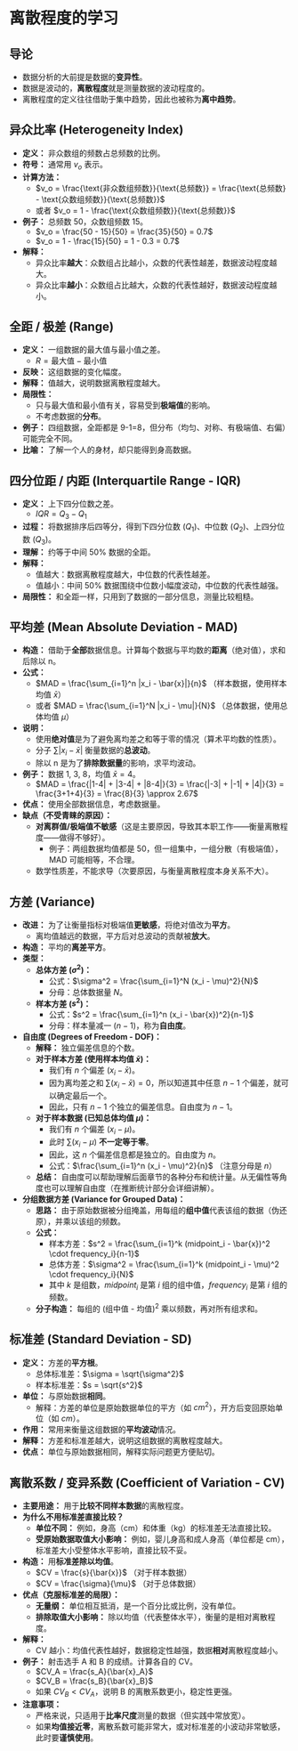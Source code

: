 # 离散程度的学习

## 导论

* 数据分析的大前提是数据的**变异性**。
* 数据是波动的，**离散程度**就是测量数据的波动程度的。
* 离散程度的定义往往借助于集中趋势，因此也被称为**离中趋势**。

## 异众比率 (Heterogeneity Index)

* **定义：** 非众数组的频数占总频数的比例。
* **符号：** 通常用 $v_o$ 表示。
* **计算方法：**
    * $v_o = \frac{\text{非众数组频数}}{\text{总频数}} = \frac{\text{总频数} - \text{众数组频数}}{\text{总频数}}$
    * 或者 $v_o = 1 - \frac{\text{众数组频数}}{\text{总频数}}$
* **例子：** 总频数 50，众数组频数 15。
    * $v_o = \frac{50 - 15}{50} = \frac{35}{50} = 0.7$
    * $v_o = 1 - \frac{15}{50} = 1 - 0.3 = 0.7$
* **解释：**
    * 异众比率**越大**：众数组占比越小，众数的代表性越差，数据波动程度越大。
    * 异众比率**越小**：众数组占比越大，众数的代表性越好，数据波动程度越小。

## 全距 / 极差 (Range)

* **定义：** 一组数据的最大值与最小值之差。
    * $R = \text{最大值} - \text{最小值}$
* **反映：** 这组数据的变化幅度。
* **解释：** 值越大，说明数据离散程度越大。
* **局限性：**
    * 只与最大值和最小值有关，容易受到**极端值**的影响。
    * 不考虑数据的**分布**。
* **例子：** 四组数据，全距都是 9-1=8，但分布（均匀、对称、有极端值、右偏）可能完全不同。
* **比喻：** 了解一个人的身材，却只能得到身高数据。

## 四分位距 / 内距 (Interquartile Range - IQR)

* **定义：** 上下四分位数之差。
    * $IQR = Q_3 - Q_1$
* **过程：** 将数据排序后四等分，得到下四分位数 ($Q_1$)、中位数 ($Q_2$)、上四分位数 ($Q_3$)。
* **理解：** 约等于中间 50% 数据的全距。
* **解释：**
    * 值越大：数据离散程度越大，中位数的代表性越差。
    * 值越小：中间 50% 数据围绕中位数小幅度波动，中位数的代表性越强。
* **局限性：** 和全距一样，只用到了数据的一部分信息，测量比较粗糙。

## 平均差 (Mean Absolute Deviation - MAD)

* **构造：** 借助于**全部**数据信息。计算每个数据与平均数的**距离**（绝对值），求和后除以 n。
* **公式：**
    * $MAD = \frac{\sum_{i=1}^n |x_i - \bar{x}|}{n}$ （样本数据，使用样本均值 $\bar{x}$）
    * 或者 $MAD = \frac{\sum_{i=1}^N |x_i - \mu|}{N}$ （总体数据，使用总体均值 $\mu$）
* **说明：**
    * 使用**绝对值**是为了避免离均差之和等于零的情况（算术平均数的性质）。
    * 分子 $\sum |x_i - \bar{x}|$ 衡量数据的**总波动**。
    * 除以 n 是为了**排除数据量**的影响，求平均波动。
* **例子：** 数据 1, 3, 8，均值 $\bar{x}=4$。
    * $MAD = \frac{|1-4| + |3-4| + |8-4|}{3} = \frac{|-3| + |-1| + |4|}{3} = \frac{3+1+4}{3} = \frac{8}{3} \approx 2.67$
* **优点：** 使用全部数据信息，考虑数据量。
* **缺点（不受青睐的原因）：**
    * **对离群值/极端值不敏感**（这是主要原因，导致其本职工作——衡量离散程度——做得不够好）。
        * 例子：两组数据均值都是 50，但一组集中，一组分散（有极端值），MAD 可能相等，不合理。
    * 数学性质差，不能求导（次要原因，与衡量离散程度本身关系不大）。

## 方差 (Variance)

* **改进：** 为了让衡量指标对极端值**更敏感**，将绝对值改为**平方**。
    * 离均值越远的数据，平方后对总波动的贡献被**放大**。
* **构造：** 平均的**离差平方**。
* **类型：**
    * **总体方差 ($\sigma^2$)：**
        * 公式：$\sigma^2 = \frac{\sum_{i=1}^N (x_i - \mu)^2}{N}$
        * 分母：总体数据量 $N$。
    * **样本方差 ($s^2$)：**
        * 公式：$s^2 = \frac{\sum_{i=1}^n (x_i - \bar{x})^2}{n-1}$
        * 分母：样本量减一 ($n-1$)，称为**自由度**。
* **自由度 (Degrees of Freedom - DOF)：**
    * **解释：** 独立偏差信息的个数。
    * **对于样本方差 (使用样本均值 $\bar{x}$)：**
        * 我们有 $n$ 个偏差 $(x_i - \bar{x})$。
        * 因为离均差之和 $\sum (x_i - \bar{x}) = 0$，所以知道其中任意 $n-1$ 个偏差，就可以确定最后一个。
        * 因此，只有 $n-1$ 个独立的偏差信息。自由度为 $n-1$。
    * **对于样本数据 (已知总体均值 $\mu$)：**
        * 我们有 $n$ 个偏差 $(x_i - \mu)$。
        * 此时 $\sum (x_i - \mu)$ **不一定等于零**。
        * 因此，这 $n$ 个偏差信息都是独立的。自由度为 $n$。
        * 公式：$\frac{\sum_{i=1}^n (x_i - \mu)^2}{n}$ （注意分母是 $n$）
    * **总结：** 自由度可以帮助理解后面章节的各种分布和统计量。从无偏性等角度也可以理解自由度（在推断统计部分会详细讲解）。
* **分组数据方差 (Variance for Grouped Data)：**
    * **思路：** 由于原始数据被分组掩盖，用每组的**组中值**代表该组的数据（伪还原），并乘以该组的频数。
    * **公式：**
        * 样本方差：$s^2 = \frac{\sum_{i=1}^k (midpoint_i - \bar{x})^2 \cdot frequency_i}{n-1}$
        * 总体方差：$\sigma^2 = \frac{\sum_{i=1}^k (midpoint_i - \mu)^2 \cdot frequency_i}{N}$
        * 其中 $k$ 是组数，$midpoint_i$ 是第 $i$ 组的组中值，$frequency_i$ 是第 $i$ 组的频数。
    * **分子构造：** 每组的 (组中值 - 均值)$^2$ 乘以频数，再对所有组求和。

## 标准差 (Standard Deviation - SD)

* **定义：** 方差的**平方根**。
    * 总体标准差：$\sigma = \sqrt{\sigma^2}$
    * 样本标准差：$s = \sqrt{s^2}$
* **单位：** 与原始数据**相同**。
    * 解释：方差的单位是原始数据单位的平方（如 $cm^2$），开方后变回原始单位（如 $cm$）。
* **作用：** 常用来衡量这组数据的**平均波动**情况。
* **解释：** 方差和标准差越大，说明这组数据的离散程度越大。
* **优点：** 单位与原始数据相同，解释实际问题更方便贴切。

## 离散系数 / 变异系数 (Coefficient of Variation - CV)

* **主要用途：** 用于**比较不同样本数据**的离散程度。
* **为什么不用标准差直接比较？**
    * **单位不同：** 例如，身高（cm）和体重（kg）的标准差无法直接比较。
    * **受原始数据取值大小影响：** 例如，婴儿身高和成人身高（单位都是 cm），标准差大小受整体水平影响，直接比较不妥。
* **构造：** 用**标准差除以均值**。
    * $CV = \frac{s}{\bar{x}}$ （对于样本数据）
    * $CV = \frac{\sigma}{\mu}$ （对于总体数据）
* **优点（克服标准差的局限）：**
    * **无量纲：** 单位相互抵消，是一个百分比或比例，没有单位。
    * **排除取值大小影响：** 除以均值（代表整体水平），衡量的是相对离散程度。
* **解释：**
    * CV 越小：均值代表性越好，数据稳定性越强，数据**相对**离散程度越小。
* **例子：** 射击选手 A 和 B 的成绩。计算各自的 CV。
    * $CV_A = \frac{s_A}{\bar{x}_A}$
    * $CV_B = \frac{s_B}{\bar{x}_B}$
    * 如果 $CV_B < CV_A$，说明 B 的离散系数更小，稳定性更强。
* **注意事项：**
    * 严格来说，只适用于**比率尺度**测量的数据（但实践中常放宽）。
    * 如果**均值接近零**，离散系数可能非常大，或对标准差的小波动非常敏感，此时要**谨慎使用**。